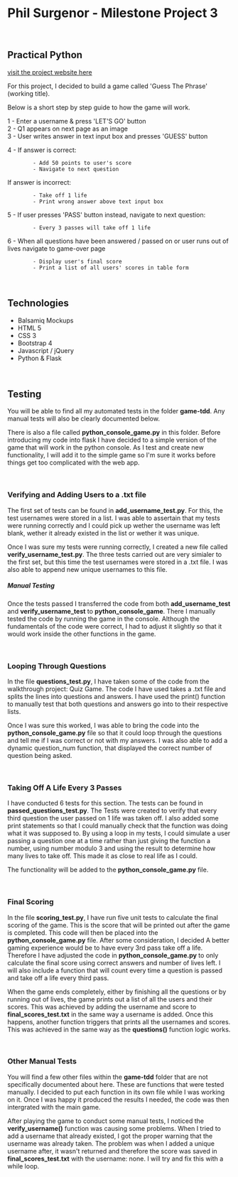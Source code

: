 Phil Surgenor - Milestone Project 3
===

<br>

## Practical Python
[visit the project website here](https://philsurgenor.github.io/milestone3/)

For this project, I decided to build a game called 'Guess The Phrase' (working title). 

Below is a short step by step guide to how the game will work.

1 - Enter a username & press 'LET'S GO' button <br>
2 - Q1 appears on next page as an image <br>
3 - User writes answer in text input box and presses 'GUESS' button <br>

4 - If answer is correct:

            - Add 50 points to user's score
            - Navigate to next question
            
If answer is incorrect:

            - Take off 1 life
            - Print wrong answer above text input box
            
5 - If user presses 'PASS' button instead, navigate to next question:

            - Every 3 passes will take off 1 life
            

6 - When all questions have been answered / passed on or user runs out of lives navigate to game-over page

            - Display user's final score
            - Print a list of all users' scores in table form

<br>

## Technologies

 - Balsamiq Mockups
 - HTML 5
 - CSS 3
 - Bootstrap 4
 - Javascript / jQuery
 - Python & Flask

<br>

## Testing

You will be able to find all my automated tests in the folder **game-tdd**. Any manual tests will also be clearly documented below.

There is also a file called **python_console_game.py** in this folder. Before introducing my code into flask I have decided to a simple version of the game that will work in the python console. As I test and create new functionality, I will add it to the simple game so I'm sure it works before things get too complicated with the web app.

<br>

### Verifying and Adding Users to a .txt file

The first set of tests can be found in **add_username_test.py**. For this, the test usernames were stored in a list. I was able to assertain that my tests were running correctly and I could pick up wether the username was left blank, wether it already existed in the list or wether it was unique.

Once I was sure my tests were running correctly, I created a new file called **verify_username_test.py**. The three tests carried out are very simialer to the first set, but this time the test usernames were stored in a .txt file. I was also able to append new unique usernames to this file.

##### Manual Testing
Once the tests passed I transferred the code from both **add_username_test** and **verify_username_test** to **python_console_game**. There I manually tested the code by running the game in the console. Although the fundamentals of the code were correct, I had to adjust it slightly so that it would work inside the other functions in the game.

<br>

### Looping Through Questions
In the file **questions_test.py**, I have taken some of the code from the walkthrough project: Quiz Game. The code I have used takes a .txt file and splits the lines into questions and answers. I have used the print() function to manually test that both questions and answers go into to their respective lists.

Once I was sure this worked, I was able to bring the code into the **python_console_game.py** file so that it could loop through the questions and tell me if I was correct or not with my answers. I was also able to add a dynamic question_num function, that displayed the correct number of question being asked.

<br>

### Taking Off A Life Every 3 Passes
I have conducted 6 tests for this section. The tests can be found in **passed_questions_test.py**. The Tests were created to verify that every third question the user passed on 1 life was taken off. I also added some print statements so that I could manually check that the function was doing what it was supposed to. By using a loop in my tests, I could simulate a user passing a question one at a time rather than just giving the function a number, using number modulo 3 and using the result to determine how many lives to take off. This made it as close to real life as I could.

The functionality will be added to the **python_console_game.py** file.


<br>

### Final Scoring
In the file **scoring_test.py**, I have run five unit tests to calculate the final scoring of the game. This is the score that will be printed out after the game is completed. This code will then be placed into the **python_console_game.py** file. After some consideration, I decided A better gaming experience would be to have every 3rd pass take off a life. Therefore I have adjusted the code in **python_console_game.py** to only calculate the final score using correct answers and number of lives left. I will also include a function that will count every time a question is passed and take off a life every third pass.

When the game ends completely, either by finishing all the questions or by running out of lives, the game prints out a list of all the users and their scores. This was achieved by adding the username and score to **final_scores_test.txt** in the same way a username is added. Once this happens, another function triggers that prints all the usernames and scores. This was achieved in the same way as the **questions()** function logic works.


<br>

### Other Manual Tests
You will find a few other files within the **game-tdd** folder that are not specifically documented about here. These are functions that were tested manually. I decided to put each function in its own file while I was working on it. Once I was happy it produced the results I needed, the code was then intergrated with the main game.

After playing the game to conduct some manual tests, I noticed the **verify_username()** function was causing some problems. When I tried to add a username that already existed, I got the proper warning that the username was already taken. The problem was when I added a unique username after, it wasn't returned and therefore the score was saved in **final_scores_test.txt** with the username: none. I will try and fix this with a while loop.
